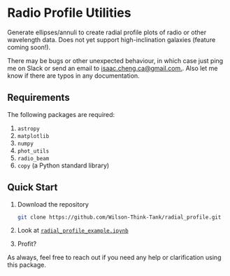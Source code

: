 # Radio Profile Utilities

Generate ellipses/annuli to create radial profile plots of radio or other wavelength data.
Does not yet support high-inclination galaxies (feature coming soon!).

There may be bugs or other unexpected behaviour, in which case just ping me on Slack or
send an email to [isaac.cheng.ca@gmail.com.](mailto:isaac.cheng.ca@gmail.com). Also let me
know if there are typos in any documentation.

## Requirements

The following packages are required:

1. `astropy`
2. `matplotlib`
3. `numpy`
4. `phot_utils`
5. `radio_beam`
6. `copy` (a Python standard library)

## Quick Start

1. Download the repository

   ```bash
   git clone https://github.com/Wilson-Think-Tank/radial_profile.git
   ```

2. Look at [`radial_profile_example.ipynb`](radial_profile_example.ipynb)

3. Profit?

As always, feel free to reach out if you need any help or clarification using this
package.
